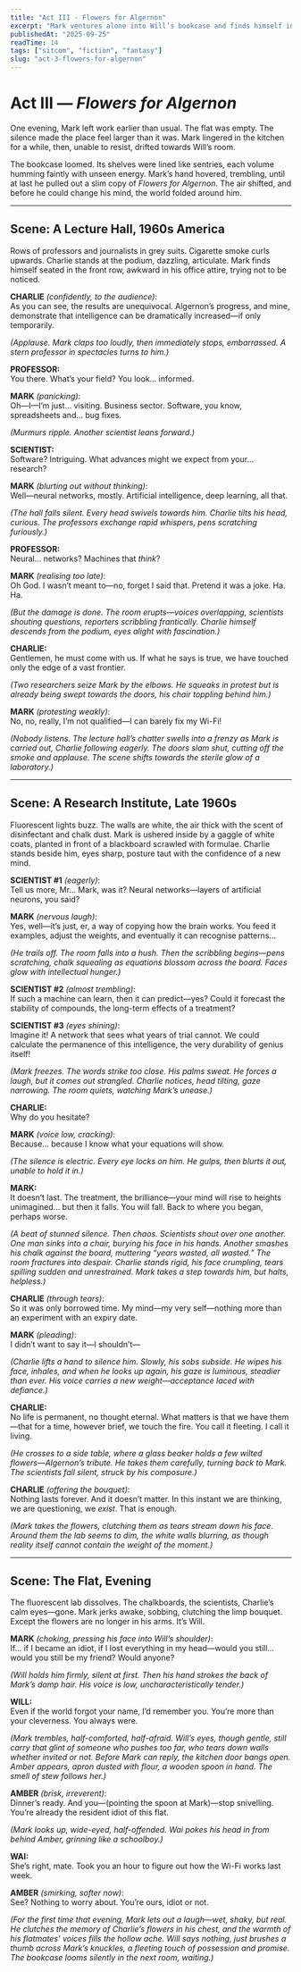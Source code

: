 ```yaml
---
title: "Act III - Flowers for Algernon"
excerpt: "Mark ventures alone into Will’s bookcase and finds himself in the world of Flowers for Algernon. A lecture hall, a laboratory, and finally a tearful return test his fears of intelligence, identity, and belonging."
publishedAt: "2025-09-25"
readTime: 14
tags: ["sitcom", "fiction", "fantasy"]
slug: "act-3-flowers-for-algernon"
---
```


# Act III — *Flowers for Algernon*

One evening, Mark left work earlier than usual. The flat was empty. The silence made the place feel larger than it was. Mark lingered in the kitchen for a while, then, unable to resist, drifted towards Will’s room.

The bookcase loomed. Its shelves were lined like sentries, each volume humming faintly with unseen energy. Mark’s hand hovered, trembling, until at last he pulled out a slim copy of *Flowers for Algernon*. The air shifted, and before he could change his mind, the world folded around him.

---

## Scene: A Lecture Hall, 1960s America

Rows of professors and journalists in grey suits. Cigarette smoke curls upwards. Charlie stands at the podium, dazzling, articulate. Mark finds himself seated in the front row, awkward in his office attire, trying not to be noticed.

**CHARLIE** *(confidently, to the audience)*:  
As you can see, the results are unequivocal. Algernon’s progress, and mine, demonstrate that intelligence can be dramatically increased—if only temporarily.

*(Applause. Mark claps too loudly, then immediately stops, embarrassed. A stern professor in spectacles turns to him.)*

**PROFESSOR:**  
You there. What’s your field? You look… informed.

**MARK** *(panicking)*:  
Oh—I—I’m just… visiting. Business sector. Software, you know, spreadsheets and… bug fixes.

*(Murmurs ripple. Another scientist leans forward.)*

**SCIENTIST:**  
Software? Intriguing. What advances might we expect from your… research?

**MARK** *(blurting out without thinking)*:  
Well—neural networks, mostly. Artificial intelligence, deep learning, all that.

*(The hall falls silent. Every head swivels towards him. Charlie tilts his head, curious. The professors exchange rapid whispers, pens scratching furiously.)*

**PROFESSOR:**  
Neural… networks? Machines that *think*?

**MARK** *(realising too late)*:  
Oh God. I wasn’t meant to—no, forget I said that. Pretend it was a joke. Ha. Ha.

*(But the damage is done. The room erupts—voices overlapping, scientists shouting questions, reporters scribbling frantically. Charlie himself descends from the podium, eyes alight with fascination.)*

**CHARLIE:**  
Gentlemen, he must come with us. If what he says is true, we have touched only the edge of a vast frontier.

*(Two researchers seize Mark by the elbows. He squeaks in protest but is already being swept towards the doors, his chair toppling behind him.)*

**MARK** *(protesting weakly)*:  
No, no, really, I’m not qualified—I can barely fix my Wi-Fi!

*(Nobody listens. The lecture hall’s chatter swells into a frenzy as Mark is carried out, Charlie following eagerly. The doors slam shut, cutting off the smoke and applause. The scene shifts towards the sterile glow of a laboratory.)*

---

## Scene: A Research Institute, Late 1960s

Fluorescent lights buzz. The walls are white, the air thick with the scent of disinfectant and chalk dust. Mark is ushered inside by a gaggle of white coats, planted in front of a blackboard scrawled with formulae. Charlie stands beside him, eyes sharp, posture taut with the confidence of a new mind.

**SCIENTIST #1** *(eagerly)*:  
Tell us more, Mr… Mark, was it? Neural networks—layers of artificial neurons, you said?

**MARK** *(nervous laugh)*:  
Yes, well—it’s just, er, a way of copying how the brain works. You feed it examples, adjust the weights, and eventually it can recognise patterns…

*(He trails off. The room falls into a hush. Then the scribbling begins—pens scratching, chalk squealing as equations blossom across the board. Faces glow with intellectual hunger.)*

**SCIENTIST #2** *(almost trembling)*:  
If such a machine can learn, then it can predict—yes? Could it forecast the stability of compounds, the long-term effects of a treatment?

**SCIENTIST #3** *(eyes shining)*:  
Imagine it! A network that sees what years of trial cannot. We could calculate the permanence of this intelligence, the very durability of genius itself!

*(Mark freezes. The words strike too close. His palms sweat. He forces a laugh, but it comes out strangled. Charlie notices, head tilting, gaze narrowing. The room quiets, watching Mark’s unease.)*

**CHARLIE:**  
Why do you hesitate?

**MARK** *(voice low, cracking)*:  
Because… because I know what your equations will show.

*(The silence is electric. Every eye locks on him. He gulps, then blurts it out, unable to hold it in.)*

**MARK:**  
It doesn’t last. The treatment, the brilliance—your mind will rise to heights unimagined… but then it falls. You will fall. Back to where you began, perhaps worse.

*(A beat of stunned silence. Then chaos. Scientists shout over one another. One man sinks into a chair, burying his face in his hands. Another smashes his chalk against the board, muttering “years wasted, all wasted.” The room fractures into despair. Charlie stands rigid, his face crumpling, tears spilling sudden and unrestrained. Mark takes a step towards him, but halts, helpless.)*

**CHARLIE** *(through tears)*:  
So it was only borrowed time. My mind—my very self—nothing more than an experiment with an expiry date.

**MARK** *(pleading)*:  
I didn’t want to say it—I shouldn’t—

*(Charlie lifts a hand to silence him. Slowly, his sobs subside. He wipes his face, inhales, and when he looks up again, his gaze is luminous, steadier than ever. His voice carries a new weight—acceptance laced with defiance.)*

**CHARLIE:**  
No life is permanent, no thought eternal. What matters is that we have them—that for a time, however brief, we touch the fire. You call it fleeting. I call it living.

*(He crosses to a side table, where a glass beaker holds a few wilted flowers—Algernon’s tribute. He takes them carefully, turning back to Mark. The scientists fall silent, struck by his composure.)*

**CHARLIE** *(offering the bouquet)*:  
Nothing lasts forever. And it doesn’t matter. In this instant we are thinking, we are questioning, we *exist*. That is enough.

*(Mark takes the flowers, clutching them as tears stream down his face. Around them the lab seems to dim, the white walls blurring, as though reality itself cannot contain the weight of the moment.)*

---

## Scene: The Flat, Evening

The fluorescent lab dissolves. The chalkboards, the scientists, Charlie’s calm eyes—gone. Mark jerks awake, sobbing, clutching the limp bouquet. Except the flowers are no longer in his arms. It’s Will.

**MARK** *(choking, pressing his face into Will’s shoulder)*:  
If… if I became an idiot, if I lost everything in my head—would you still… would you still be my friend? Would anyone?

*(Will holds him firmly, silent at first. Then his hand strokes the back of Mark’s damp hair. His voice is low, uncharacteristically tender.)*

**WILL:**  
Even if the world forgot your name, I’d remember you. You’re more than your cleverness. You always were.

*(Mark trembles, half-comforted, half-afraid. Will’s eyes, though gentle, still carry that glint of someone who pushes too far, who tears down walls whether invited or not. Before Mark can reply, the kitchen door bangs open. Amber appears, apron dusted with flour, a wooden spoon in hand. The smell of stew follows her.)*

**AMBER** *(brisk, irreverent)*:  
Dinner’s ready. And you—(pointing the spoon at Mark)—stop snivelling. You’re already the resident idiot of this flat.

*(Mark looks up, wide-eyed, half-offended. Wai pokes his head in from behind Amber, grinning like a schoolboy.)*

**WAI:**  
She’s right, mate. Took you an hour to figure out how the Wi-Fi works last week.

**AMBER** *(smirking, softer now)*:  
See? Nothing to worry about. You’re ours, idiot or not.

*(For the first time that evening, Mark lets out a laugh—wet, shaky, but real. He clutches the memory of Charlie’s flowers in his chest, and the warmth of his flatmates’ voices fills the hollow ache. Will says nothing, just brushes a thumb across Mark’s knuckles, a fleeting touch of possession and promise. The bookcase looms silently in the next room, waiting.)*